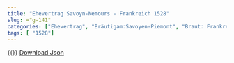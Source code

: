 ```yaml
---
title: "Ehevertrag Savoyn-Nemours - Frankreich 1528"
slug: ="g-141"
categories: ["Ehevertrag", "Bräutigam:Savoyen-Piemont", "Braut: Frankreich", "Eheschließung vollzogen?:Ja", "verschiedenkonfessionelle Ehe?:Nein", "Dynastie Bräutigam:Savoyen", "Akteur Bräutigam:Savoyen", "Akteur Braut:Sachsen-Altenburg", "Textbezug?:nein", "Ständisch?:nein", "Ratifikation?:nein", "Sonstiges?:nein", "Bräutigam:Savoyen-Piemont", "Braut: Frankreich"]
tags: [ "1528"]
---
```

<!--more-->
{{<v170>}}
[Download Json](/vertraege/vertrag-141.json)